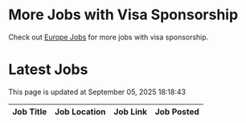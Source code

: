 # More Jobs with Visa Sponsorship

Check out [Europe Jobs](https://github.com/sureshparimi/europejobs#latest-jobs) for more jobs with visa sponsorship.

# Latest Jobs

This page is updated at September 05, 2025 18:18:43

| Job Title | Job Location | Job Link | Job Posted |
| --- | --- | --- | --- |

